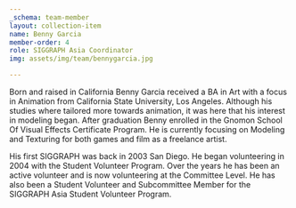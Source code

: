 ```yaml
---
_schema: team-member
layout: collection-item
name: Benny Garcia
member-order: 4
role: SIGGRAPH Asia Coordinator
img: assets/img/team/bennygarcia.jpg

---
```

Born and raised in California Benny Garcia received a BA in Art with a focus in Animation from California State University, Los Angeles. Although his studies where tailored more towards animation, it was here that his interest in modeling began. After graduation Benny enrolled in the Gnomon School Of Visual Effects Certificate Program. He is currently focusing on Modeling and Texturing for both games and film as a freelance artist.

His first SIGGRAPH was back in 2003 San Diego. He began volunteering in 2004 with the Student Volunteer Program. Over the years he has been an active volunteer and is now volunteering at the Committee Level. He has also been a Student Volunteer and Subcommittee Member for the SIGGRAPH Asia Student Volunteer Program.